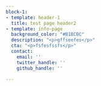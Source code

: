 ```yaml
---
block-1:
- template: header-1
  title: test page header2
- template: info-page
  background_color: "#B1BCBC"
  description: "<p>gffseefes</p>"
  cta: "<p>fsfesfssfs</p>"
  contact:
    email: ''
    twitter_handle: ''
    github_handle: ''

---
```

